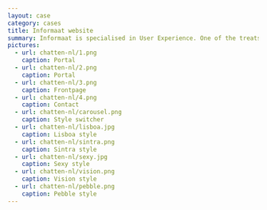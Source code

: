 ```yaml
---
layout: case
category: cases
title: Informaat website
summary: Informaat is specialised in User Experience. One of the treats of this website was that the designers were allowed to send in their own visual styles as a CSS package. A strict separation of structure and style made sure that the landing page of Informaat User Experience design could be viewed in many different visual styles.
pictures:
  - url: chatten-nl/1.png
    caption: Portal
  - url: chatten-nl/2.png
    caption: Portal
  - url: chatten-nl/3.png
    caption: Frontpage
  - url: chatten-nl/4.png
    caption: Contact
  - url: chatten-nl/carousel.png
    caption: Style switcher
  - url: chatten-nl/lisboa.jpg
    caption: Lisboa style
  - url: chatten-nl/sintra.png
    caption: Sintra style
  - url: chatten-nl/sexy.jpg
    caption: Sexy style
  - url: chatten-nl/vision.png
    caption: Vision style
  - url: chatten-nl/pebble.png
    caption: Pebble style
---
```

